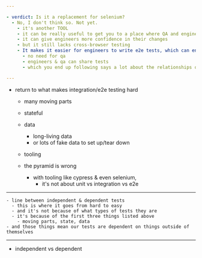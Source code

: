 ```yaml
---

- verdict: Is it a replacement for selenium?
  - No, I don't think so. Not yet.
    - it's another TOOL
    - it can be really useful to get you to a place where QA and engineers are working in the same tests
    - it can give engineers more confidence in their changes
    - but it still lacks cross-browser testing
    - It makes it easier for engineers to write e2e tests, which can end one of two ways:
      - no need for qa
      - engineers & qa can share tests
      - which you end up following says a lot about the relationships of your organization.

---
```


- return to what makes integration/e2e testing hard
  - many moving parts
  - stateful
  - data
    - long-living data
    - or lots of fake data to set up/tear down
  - tooling

  - the pyramid is wrong
    - with tooling like cypress & even selenium,
      - it's not about unit vs integration vs e2e

---

    - line between independent & dependent tests
      - this is where it goes from hard to easy
      - and it's not because of what types of tests they are
      - it's because of the first three things listed above
        - moving parts, state, data
    - and those things mean our tests are dependent on things outside of themselves

---

  - independent vs dependent

